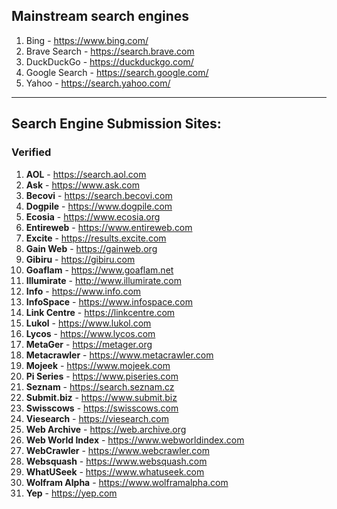 ## Mainstream search engines

1. Bing - https://www.bing.com/
2. Brave Search - https://search.brave.com
3. DuckDuckGo - https://duckduckgo.com/
4. Google Search - https://search.google.com/
5. Yahoo - https://search.yahoo.com/

---

## Search Engine Submission Sites:

### Verified

1. **AOL** - https://search.aol.com
2. **Ask** - https://www.ask.com
3. **Becovi** - https://search.becovi.com
4. **Dogpile** - https://www.dogpile.com
5. **Ecosia** - https://www.ecosia.org
6. **Entireweb** - https://www.entireweb.com
7. **Excite** - https://results.excite.com
8. **Gain Web** - https://gainweb.org
9. **Gibiru** - https://gibiru.com
10. **Goaflam** - https://www.goaflam.net
11. **Illumirate** - http://www.illumirate.com
12. **Info** - https://www.info.com
13. **InfoSpace** - https://www.infospace.com
14. **Link Centre** - https://linkcentre.com
15. **Lukol** - https://www.lukol.com
16. **Lycos** - https://www.lycos.com
17. **MetaGer** - https://metager.org
18. **Metacrawler** - https://www.metacrawler.com
19. **Mojeek** - https://www.mojeek.com
20. **Pi Series** - https://www.piseries.com
21. **Seznam** - https://search.seznam.cz
22. **Submit.biz** - https://www.submit.biz
23. **Swisscows** - https://swisscows.com
24. **Viesearch** - https://viesearch.com
25. **Web Archive** - https://web.archive.org
26. **Web World Index** - https://www.webworldindex.com
28. **WebCrawler** - https://www.webcrawler.com
29. **Websquash** - https://www.websquash.com
30. **WhatUSeek** - https://www.whatuseek.com
31. **Wolfram Alpha** - https://www.wolframalpha.com
32. **Yep** - https://yep.com
